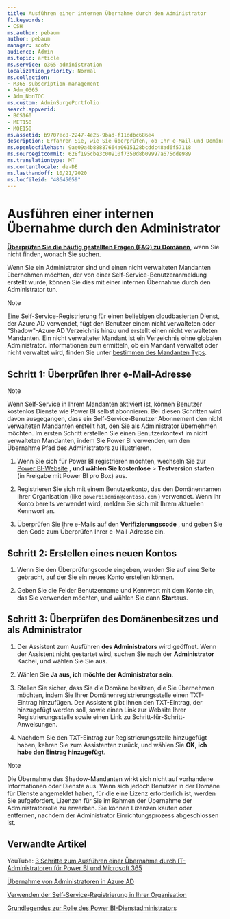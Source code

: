 ```yaml
---
title: Ausführen einer internen Übernahme durch den Administrator
f1.keywords:
- CSH
ms.author: pebaum
author: pebaum
manager: scotv
audience: Admin
ms.topic: article
ms.service: o365-administration
localization_priority: Normal
ms.collection:
- M365-subscription-management
- Adm_O365
- Adm_NonTOC
ms.custom: AdminSurgePortfolio
search.appverid:
- BCS160
- MET150
- MOE150
ms.assetid: b9707ec8-2247-4e25-9bad-f11ddbc686e4
description: Erfahren Sie, wie Sie überprüfen, ob Ihr e-Mail-und Domänenbesitz einen nicht verwalteten Mandanten in Microsoft 365 übernimmt.
ms.openlocfilehash: 9ae09a4b88887664a0615128bcddc48ad6f57118
ms.sourcegitcommit: 628f195cbe3c00910f7350d8b09997a675dde989
ms.translationtype: MT
ms.contentlocale: de-DE
ms.lasthandoff: 10/21/2020
ms.locfileid: "48645059"
---
```

# <a name="perform-an-internal-admin-takeover"></a>Ausführen einer internen Übernahme durch den Administrator

 **[Überprüfen Sie die häufig gestellten Fragen (FAQ) zu Domänen](../setup/domains-faq.md)**, wenn Sie nicht finden, wonach Sie suchen. 

Wenn Sie ein Administrator sind und einen nicht verwalteten Mandanten übernehmen möchten, der von einer Self-Service-Benutzeranmeldung erstellt wurde, können Sie dies mit einer internen Übernahme durch den Administrator tun.

> [!NOTE]
> Eine Self-Service-Registrierung für einen beliebigen cloudbasierten Dienst, der Azure AD verwendet, fügt den Benutzer einem nicht verwalteten oder "Shadow"-Azure AD Verzeichnis hinzu und erstellt einen nicht verwalteten Mandanten. Ein nicht verwalteter Mandant ist ein Verzeichnis ohne globalen Administrator. Informationen zum ermitteln, ob ein Mandant verwaltet oder nicht verwaltet wird, finden Sie unter [bestimmen des Mandanten Typs](https://docs.microsoft.com/power-platform/admin/powerapps-gdpr-dsr-guide-systemlogs#determining-tenant-type). 
  
## <a name="step-1-verify-your-email-address"></a>Schritt 1: Überprüfen Ihrer e-Mail-Adresse

> [!NOTE]
> Wenn Self-Service in Ihrem Mandanten aktiviert ist, können Benutzer kostenlos Dienste wie Power BI selbst abonnieren. Bei diesen Schritten wird davon ausgegangen, dass ein Self-Service-Benutzer Abonnement den nicht verwalteten Mandanten erstellt hat, den Sie als Administrator übernehmen möchten. Im ersten Schritt erstellen Sie einen Benutzerkontext im nicht verwalteten Mandanten, indem Sie Power BI verwenden, um den Übernahme Pfad des Administrators zu illustrieren.

1. Wenn Sie sich für Power BI registrieren möchten, wechseln Sie zur [Power BI-Website](https://powerbi.com) , **und wählen Sie ﻿kostenlose**  >  **Testversion** starten (in Freigabe mit Power BI pro Box) aus. 

2. Registrieren Sie sich mit einem Benutzerkonto, das den Domänennamen Ihrer Organisation (like `powerbiadmin@contoso.com` ) verwendet. Wenn Ihr Konto bereits verwendet wird, melden Sie sich mit Ihrem aktuellen Kennwort an.

3. Überprüfen Sie Ihre e-Mails auf den **Verifizierungscode** , und geben Sie den Code zum Überprüfen Ihrer e-Mail-Adresse ein.
    
## <a name="step-2-create-a-new-account"></a>Schritt 2: Erstellen eines neuen Kontos

1. Wenn Sie den Überprüfungscode eingeben, werden Sie auf eine Seite gebracht, auf der Sie ein neues Konto erstellen können. 
    
2. Geben Sie die Felder Benutzername und Kennwort mit dem Konto ein, das Sie verwenden möchten, und wählen Sie dann **Start**aus. 
    
## <a name="step-3-verify-domain-ownership-and-become-the-admin"></a>Schritt 3: Überprüfen des Domänenbesitzes und als Administrator

1. Der Assistent zum Ausführen **des Administrators** wird geöffnet. Wenn der Assistent nicht gestartet wird, suchen Sie nach der **Administrator** Kachel, und wählen Sie Sie aus. 

2. Wählen Sie **Ja aus, ich möchte der Administrator sein**.

3. Stellen Sie sicher, dass Sie die Domäne besitzen, die Sie übernehmen möchten, indem Sie Ihrer Domänenregistrierungsstelle einen TXT-Eintrag hinzufügen. Der Assistent gibt Ihnen den TXT-Eintrag, der hinzugefügt werden soll, sowie einen Link zur Website Ihrer Registrierungsstelle sowie einen Link zu Schritt-für-Schritt-Anweisungen.
    
4. Nachdem Sie den TXT-Eintrag zur Registrierungsstelle hinzugefügt haben, kehren Sie zum Assistenten zurück, und wählen Sie **OK, ich habe den Eintrag hinzugefügt**.
    
> [!NOTE]
> Die Übernahme des Shadow-Mandanten wirkt sich nicht auf vorhandene Informationen oder Dienste aus. Wenn sich jedoch Benutzer in der Domäne für Dienste angemeldet haben, für die eine Lizenz erforderlich ist, werden Sie aufgefordert, Lizenzen für Sie im Rahmen der Übernahme der Administratorrolle zu erwerben. Sie können Lizenzen kaufen oder entfernen, nachdem der Administrator Einrichtungsprozess abgeschlossen ist.
  
## <a name="related-articles"></a>Verwandte Artikel

YouTube: [3 Schritte zum Ausführen einer Übernahme durch IT-Administratoren für Power BI und Microsoft 365](https://www.youtube.com/watch?v=xt5EsrQBZZk)

[Übernahme von Administratoren in Azure AD](https://docs.microsoft.com/azure/active-directory/users-groups-roles/domains-admin-takeover)

[Verwenden der Self-Service-Registrierung in Ihrer Organisation](self-service-sign-up.md)
  
[Grundlegendes zur Rolle des Power BI-Dienstadministrators](https://docs.microsoft.com/power-bi/service-admin-role)

